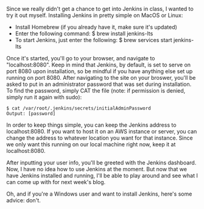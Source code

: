 Since we really didn't get a chance to get into Jenkins in class, I wanted to try it out myself. Installing Jenkins in pretty simple on MacOS or Linux:
- Install Homebrew (if you already have it, make sure it's updated)
- Enter the following command:
	$ brew install jenkins-lts
- To start Jenkins, just enter the following:
	$ brew services start jenkins-lts

Once it's started, you'll go to your browser, and navigate to "localhost:8080". Keep in mind that Jenkins, by default, is set to serve on port 8080 upon installation, so be mindful if you have anything else set up running on port 8080. After navigating to the site on your broswer, you'll be asked to put in an administrator password that was set during installation. To find the password, simply CAT the file (note: if permission is denied, simply run it again with sudo):

	$ cat /var/root/.jenkins/secrets/initialAdminPassword 
	Output: [password]
	
In order to keep things simple, you can keep the Jenkins address to localhost:8080. If you want to host it on an AWS instance or server, you can change the address to whatever location you want for that instance. Since we only want this running on our local machine right now, keep it at localhost:8080.

After inputting your user info, you'll be greeted with the Jenkins dashboard. Now, I have no idea how to use Jenkins at the moment. But now that we have Jenkins installed and running, I'll be able to play around and see what I can come up with for next week's blog.

Oh, and if you're a Windows user and want to install Jenkins, here's some advice: don't.

